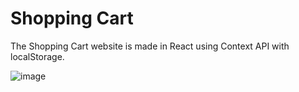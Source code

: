 # Shopping Cart

The Shopping Cart website is made in React using Context API with localStorage.

![image](https://github.com/ManpreetS0029/shopping_cart/assets/76054224/050e09fb-3fc2-4112-9e83-e1ee7fd521cd)


